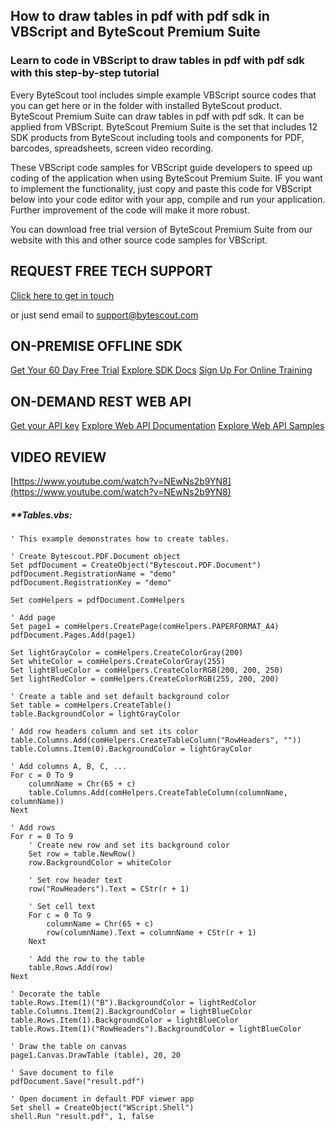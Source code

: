 ## How to draw tables in pdf with pdf sdk in VBScript and ByteScout Premium Suite

### Learn to code in VBScript to draw tables in pdf with pdf sdk with this step-by-step tutorial

Every ByteScout tool includes simple example VBScript source codes that you can get here or in the folder with installed ByteScout product. ByteScout Premium Suite can draw tables in pdf with pdf sdk. It can be applied from VBScript. ByteScout Premium Suite is the set that includes 12 SDK products from ByteScout including tools and components for PDF, barcodes, spreadsheets, screen video recording.

 These VBScript code samples for VBScript guide developers to speed up coding of the application when using ByteScout Premium Suite. IF you want to implement the functionality, just copy and paste this code for VBScript below into your code editor with your app, compile and run your application. Further improvement of the code will make it more robust.

You can download free trial version of ByteScout Premium Suite from our website with this and other source code samples for VBScript.

## REQUEST FREE TECH SUPPORT

[Click here to get in touch](https://bytescout.zendesk.com/hc/en-us/requests/new?subject=ByteScout%20Premium%20Suite%20Question)

or just send email to [support@bytescout.com](mailto:support@bytescout.com?subject=ByteScout%20Premium%20Suite%20Question) 

## ON-PREMISE OFFLINE SDK 

[Get Your 60 Day Free Trial](https://bytescout.com/download/web-installer?utm_source=github-readme)
[Explore SDK Docs](https://bytescout.com/documentation/index.html?utm_source=github-readme)
[Sign Up For Online Training](https://academy.bytescout.com/)


## ON-DEMAND REST WEB API

[Get your API key](https://pdf.co/documentation/api?utm_source=github-readme)
[Explore Web API Documentation](https://pdf.co/documentation/api?utm_source=github-readme)
[Explore Web API Samples](https://github.com/bytescout/ByteScout-SDK-SourceCode/tree/master/PDF.co%20Web%20API)

## VIDEO REVIEW

[https://www.youtube.com/watch?v=NEwNs2b9YN8](https://www.youtube.com/watch?v=NEwNs2b9YN8)




<!-- code block begin -->

##### ****Tables.vbs:**
    
```
' This example demonstrates how to create tables.

' Create Bytescout.PDF.Document object
Set pdfDocument = CreateObject("Bytescout.PDF.Document")
pdfDocument.RegistrationName = "demo"
pdfDocument.RegistrationKey = "demo"

Set comHelpers = pdfDocument.ComHelpers

' Add page
Set page1 = comHelpers.CreatePage(comHelpers.PAPERFORMAT_A4)
pdfDocument.Pages.Add(page1)

Set lightGrayColor = comHelpers.CreateColorGray(200)
Set whiteColor = comHelpers.CreateColorGray(255)
Set lightBlueColor = comHelpers.CreateColorRGB(200, 200, 250)
Set lightRedColor = comHelpers.CreateColorRGB(255, 200, 200)

' Create a table and set default background color
Set table = comHelpers.CreateTable()
table.BackgroundColor = lightGrayColor

' Add row headers column and set its color
table.Columns.Add(comHelpers.CreateTableColumn("RowHeaders", ""))
table.Columns.Item(0).BackgroundColor = lightGrayColor

' Add columns A, B, C, ...
For c = 0 To 9
    columnName = Chr(65 + c)
    table.Columns.Add(comHelpers.CreateTableColumn(columnName, columnName))
Next

' Add rows
For r = 0 To 9
    ' Create new row and set its background color
    Set row = table.NewRow()
    row.BackgroundColor = whiteColor

    ' Set row header text
    row("RowHeaders").Text = CStr(r + 1)

    ' Set cell text
    For c = 0 To 9
        columnName = Chr(65 + c)
        row(columnName).Text = columnName + CStr(r + 1)
    Next

    ' Add the row to the table
    table.Rows.Add(row)
Next

' Decorate the table
table.Rows.Item(1)("B").BackgroundColor = lightRedColor
table.Columns.Item(2).BackgroundColor = lightBlueColor
table.Rows.Item(1).BackgroundColor = lightBlueColor
table.Rows.Item(1)("RowHeaders").BackgroundColor = lightBlueColor

' Draw the table on canvas
page1.Canvas.DrawTable (table), 20, 20

' Save document to file
pdfDocument.Save("result.pdf")

' Open document in default PDF viewer app
Set shell = CreateObject("WScript.Shell")
shell.Run "result.pdf", 1, false

```

<!-- code block end -->